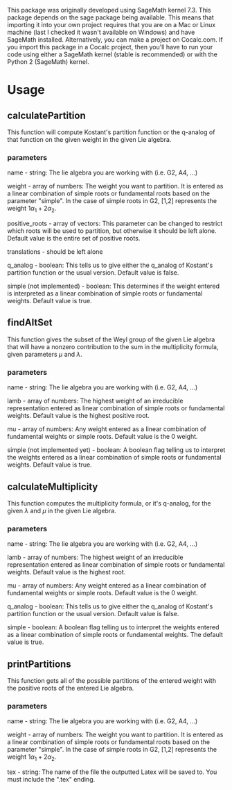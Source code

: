 This package was originally developed using SageMath kernel 7.3. This package depends on the sage package being available. This means that importing it into your own project requires that you are on a Mac or Linux machine (last I checked it wasn't available on Windows) and have SageMath installed. Alternatively, you can make a project on Cocalc.com. If you import this package in a Cocalc project, then you'll have to run your code using either a SageMath kernel (stable is recommended) or with the Python 2 (SageMath) kernel.

# Usage

## calculatePartition
This function will compute Kostant's partition function or the q-analog of that function on the given weight in the given Lie algebra.

### parameters
name - string: The lie algebra you are working with (i.e. G2, A4, ...)

weight - array of numbers: The weight you want to partition. It is entered as a linear combination of simple roots or fundamental roots based on the parameter "simple". In the case of simple roots in G2, [1,2] represents the weight $1\alpha_1 + 2\alpha_2$.

positive_roots - array of vectors: This parameter can be changed to restrict which roots will be used to partition, but otherwise it should be left alone. Default value is the entire set of positive roots.

translations - should be left alone

q_analog - boolean: This tells us to give either the q_analog of Kostant's partition function or the usual version. Default value is false.

simple (not implemented) - boolean: This determines if the weight entered is interpreted as a linear combination of simple roots or fundamental weights. Default value is true.

## findAltSet
This function gives the subset of the Weyl group of the given Lie algebra that will have a nonzero contribution to the sum in the multiplicity formula, given parameters $\mu$ and $\lambda$.

### parameters
name - string: The lie algebra you are working with (i.e. G2, A4, ...)

lamb - array of numbers: The highest weight of an irreducible representation entered as linear combination of simple roots or fundamental weights. Default value is the highest positive root.

mu - array of numbers: Any weight entered as a linear combination of fundamental weights or simple roots. Default value is the 0 weight.

simple (not implemented yet) - boolean: A boolean flag telling us to interpret the weights entered as a linear combination of simple roots or fundamental weights. Default value is true.

## calculateMultiplicity
This function computes the multiplicity formula, or it's q-analog, for the given $\lambda$ and $\mu$ in the given Lie algebra.

### parameters
name - string: The lie algebra you are working with (i.e. G2, A4, ...)

lamb - array of numbers: The highest weight of an irreducible representation entered as linear combination of simple roots or fundamental weights. Default value is the highest root.

mu - array of numbers: Any weight entered as a linear combination of fundamental weights or simple roots. Default value is the 0 weight.

q_analog - boolean: This tells us to give either the q_analog of Kostant's partition function or the usual version. Default value is false.

simple - boolean: A boolean flag telling us to interpret the weights entered as a linear combination of simple roots or fundamental weights. The default value is true.

## printPartitions
This function gets all of the possible partitions of the entered weight with the positive roots of the entered Lie algebra.

### parameters
name - string: The lie algebra you are working with (i.e. G2, A4, ...)

weight - array of numbers: The weight you want to partition. It is entered as a linear combination of simple roots or fundamental roots based on the parameter "simple". In the case of simple roots in G2, [1,2] represents the weight $1\alpha_1 + 2\alpha_2$.

tex - string: The name of the file the outputted Latex will be saved to. You must include the ".tex" ending.
